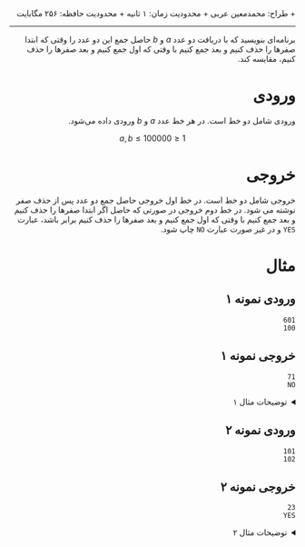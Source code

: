 <div dir="rtl">
+ طراح: محمدمعین عربی
+ محدودیت زمان: ۱ ثانیه
+ محدودیت حافظه: ۲۵۶ مگابایت

----------
برنامه‌ای بنویسید که با دریافت دو عدد $a$ و $b$ حاصل جمع این دو عدد را وقتی که ابتدا صفرها را حذف کنیم و بعد جمع کنیم با وقتی که اول جمع کنیم و بعد صفرها را حذف کنیم، مقایسه کند.

# ورودی

ورودی شامل دو خط است. در هر خط عدد $a$ و $b$ ورودی داده می‌شود.

$$ 1 \le a,b \le 100000 $$

# خروجی

خروجی شامل دو خط است. در خط اول خروجی حاصل جمع دو عدد پس از حذف صفر نوشته می شود. در خط دوم خروجی در صورتی که حاصل اگر ابتدا صفرها را حذف کنیم و بعد جمع کنیم با وقتی که اول جمع کنیم و بعد صفرها را حذف کنیم برابر باشد، عبارت `YES` و در غیر صورت عبارت `NO` چاپ شود.

# مثال

## ورودی نمونه ۱

```
601
100
```


## خروجی نمونه ۱

```
71
NO
```

<details class="blue">
<summary>توضیحات مثال ۱</summary>
$$ 601+100=701 $$
$$ 61+1=62 $$

همینطور که می‌بینید این دو حاصل با هم برابر نیستند و حاصل جمع اول بدون صفر برابر با 71 خواهد شد اما حاصل جمع دوم بدون صفر برابر با 62 شده است.
</details>


## ورودی نمونه ۲

```
101
102
```

## خروجی نمونه ۲

```
23
YES
```

<details class="blue">
<summary>توضیحات مثال ۲</summary>
$$ 101+102=203 $$
$$ 11+12=23 $$

می‌بینیم که 203 بدون صفر همان 23 می‌شود.
</details>
</div>